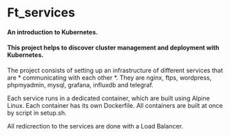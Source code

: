 # Ft_services

#### An introduction to Kubernetes.
#### This project helps to discover cluster management and deployment with Kubernetes. 

The project consists of setting up an infrastructure of different services that are * communicating with each other *. They are nginx, ftps, wordpress, phpmyadmin, mysql, grafana, influxdb and telegraf.

Each service runs in a dedicated container, which are built using Alpine Linux. Each container has its own Dockerfile.
All containers are built at once by script in setup.sh. 

All redicrection to the services are done with a Load Balancer.

